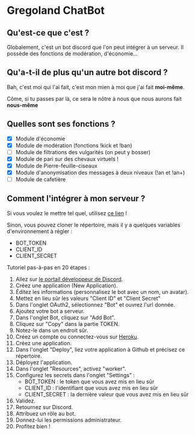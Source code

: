 # Gregoland ChatBot
## Qu'est-ce que c'est ?
Globalement, c'est un bot discord que l'on peut intégrer à un serveur. Il possède des fonctions de modération, d'économie...

## Qu'a-t-il de plus qu'un autre bot discord ?
Bah, c'est moi qui l'ai fait, c'est mon mien à moi que j'ai fait **moi-même**.

Côme, si tu passes par là, ce sera le nôtre à nous que nous aurons fait **nous-même**

## Quelles sont ses fonctions ?
- [X] Module d'économie
- [X] Module de modération (fonctions !kick et !ban)
- [ ] Module de filtrations des vulgarités (on peut y bosser)
- [X] Module de pari sur des chevaux virtuels !
- [X] Module de Pierre-feuille-ciseaux
- [X] Module d'anonymisation des messages à deux niveaux (!an et !an+)
- [ ] Module de cafetière

## Comment l'intégrer à mon serveur ?
Si vous voulez le mettre tel quel, utilisez [ce lien](https://discordapp.com/api/oauth2/authorize?client_id=684464572333293605&permissions=8&scope=bot) !

Sinon, vous pouvez cloner le répertoire, mais il y a quelques variables d'environnement à régler :
- BOT_TOKEN
- CLIENT_ID
- CLIENT_SECRET

Tutoriel pas-à-pas en 20 étapes :
1. Allez sur [le portail développeur de Discord](https://discordapp.com/developers/).
2. Créez une application (New Application).
3. Éditez les informations (personnalisez le bot avec un nom, un avatar).
4. Mettez en lieu sûr les valeurs "Client ID" et "Client Secret"
5. Dans l'onglet OAuth2, sélectionnez "Bot" et ouvrez l'url donnée.
6. Ajoutez votre bot a serveur.
7. Dans l'onglet Bot, cliquez sur "Add Bot".
8. Cliquez sur "Copy" dans la partie TOKEN.
9. Notez-le dans un endroit sûr.
10. Créez un compte ou connectez-vous sur [Heroku](heroku.com).
11. Créez une application.
12. Dans l'onglet "Deploy", liez votre application à Github et précisez ce répertoire.
13. Déployez l'application.
14. Dans l'onglet "Resources", activez "worker".
15. Configurez les secrets dans l'onglet "Settings" :
    - BOT_TOKEN : le token que vous avez mis en lieu sûr
    - CLIENT_ID : l'identifiant que vous avez mis en lieu sûr
    - CLIENT_SECRET : la dernière valeur que vous avez mis en lieu sûr
16. Validez.
17. Retournez sur Discord.
18. Attribuez un rôle au bot.
19. Donnez-lui les permissions administrateur.
20. Profitez bien !
